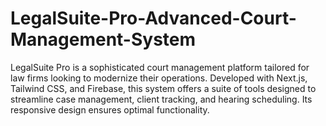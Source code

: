 # LegalSuite-Pro-Advanced-Court-Management-System
LegalSuite Pro is a sophisticated court management platform tailored for law firms looking to modernize their operations. Developed with Next.js, Tailwind CSS, and Firebase, this system offers a suite of tools designed to streamline case management, client tracking, and hearing scheduling. Its responsive design ensures optimal functionality.
